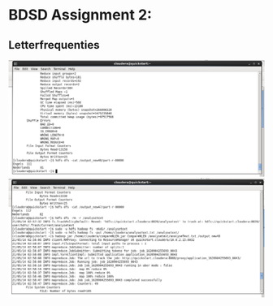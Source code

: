 # BDSD Assignment 2:
## Letterfrequenties

![](Screenshots/screenshot2.png)
![](Screenshots/screenshot1.png)
